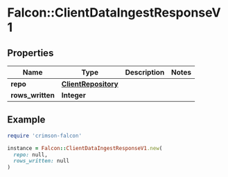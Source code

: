 # Falcon::ClientDataIngestResponseV1

## Properties

| Name | Type | Description | Notes |
| ---- | ---- | ----------- | ----- |
| **repo** | [**ClientRepository**](ClientRepository.md) |  |  |
| **rows_written** | **Integer** |  |  |

## Example

```ruby
require 'crimson-falcon'

instance = Falcon::ClientDataIngestResponseV1.new(
  repo: null,
  rows_written: null
)
```

